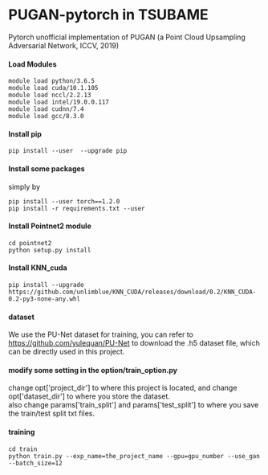 # PUGAN-pytorch in TSUBAME
Pytorch unofficial implementation of PUGAN (a Point Cloud Upsampling Adversarial Network, ICCV, 2019)
#### Load Modules
```
module load python/3.6.5
module load cuda/10.1.105 
module load nccl/2.2.13
module load intel/19.0.0.117
module load cudnn/7.4
module load gcc/8.3.0
```
#### Install  pip
```
pip install --user  --upgrade pip
```

#### Install some packages
simply by 
```
pip install --user torch==1.2.0
pip install -r requirements.txt --user
```
#### Install Pointnet2 module
```
cd pointnet2
python setup.py install
```
#### Install KNN_cuda
```
pip install --upgrade https://github.com/unlimblue/KNN_CUDA/releases/download/0.2/KNN_CUDA-0.2-py3-none-any.whl
```
#### dataset
We use the PU-Net dataset for training, you can refer to https://github.com/yulequan/PU-Net to download the .h5 dataset file, which can be directly used in this project.
#### modify some setting in the option/train_option.py
change opt['project_dir'] to where this project is located, and change opt['dataset_dir'] to where you store the dataset.
<br/>
also change params['train_split'] and params['test_split'] to where you save the train/test split txt files.
#### training
```
cd train
python train.py --exp_name=the_project_name --gpu=gpu_number --use_gan --batch_size=12
```

